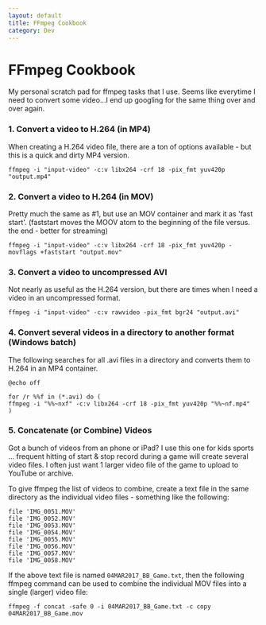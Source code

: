 ```yaml
---
layout: default
title: FFmpeg Cookbook
category: Dev
---
```


# FFmpeg Cookbook #

My personal scratch pad for ffmpeg tasks that I use.  Seems like everytime I need to convert some video...I end up googling for the same thing over and over again.

### 1. Convert a video to H.264 (in MP4) ###
When creating a H.264 video file, there are a ton of options available - but this is a quick and dirty MP4 version.

```Batchfile
ffmpeg -i "input-video" -c:v libx264 -crf 18 -pix_fmt yuv420p "output.mp4"
```


### 2. Convert a video to H.264 (in MOV) ###
Pretty much the same as #1, but use an MOV container and mark it as 'fast start'. (faststart moves the MOOV atom to the beginning of the file versus. the end - better for streaming)

```Batchfile
ffmpeg -i "input-video" -c:v libx264 -crf 18 -pix_fmt yuv420p -movflags +faststart "output.mov"
```


### 3. Convert a video to uncompressed AVI ###
Not nearly as useful as the H.264 version, but there are times when I need a video in an uncompressed format.

```Batchfile
ffmpeg -i "input-video" -c:v rawvideo -pix_fmt bgr24 "output.avi"
```


### 4. Convert several videos in a directory to another format (Windows batch) ###

The following searches for all .avi files in a directory and converts them to H.264 in an MP4 container.

```Batchfile
@echo off

for /r %%f in (*.avi) do (
ffmpeg -i "%%~nxf" -c:v libx264 -crf 18 -pix_fmt yuv420p "%%~nf.mp4"
)
```


### 5. Concatenate (or Combine) Videos ###
Got a bunch of videos from an phone or iPad?  I use this one for kids sports ... frequent hitting of start & stop record during a game will create several video files.
I often just want 1 larger video file of the game to upload to YouTube or archive.

To give ffmpeg the list of videos to combine, create a text file in the same directory as the individual video files - something like the following:

```Batchfile
file 'IMG_0051.MOV'
file 'IMG_0052.MOV'
file 'IMG_0053.MOV'
file 'IMG_0054.MOV'
file 'IMG_0055.MOV'
file 'IMG_0056.MOV'
file 'IMG_0057.MOV'
file 'IMG_0058.MOV'
```

If the above text file is named `04MAR2017_BB_Game.txt`, then the following ffmpeg command can be used to combine the individual MOV files into a single (larger) video file:

```Batchfile
ffmpeg -f concat -safe 0 -i 04MAR2017_BB_Game.txt -c copy 04MAR2017_BB_Game.mov
```

